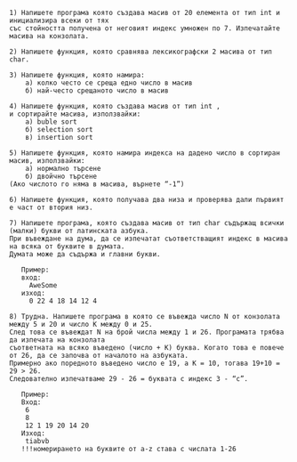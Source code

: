     
    1) Напишете програма която създава масив от 20 елемента от тип int и инициализира всеки от тях 
    със стойността получена от неговият индекс умножен по 7. Изпечатайте масива на конзолата.
       
    2) Напишете функция, която сравнява лексикографски 2 масива от тип char.
    
    3) Напишете функция, която намира:
        a) колко често се среща едно число в масив
        б) най-често срещаното число в масив

    4) Напишете функция, която създава масив от тип int ,
    и сортирайте масива, използвайки:  
        a) buble sort
        б) selection sort
        в) insertion sort
       
    5) Напишете функция, която намира индекса на дадено число в сортиран масив, използвайки: 
        a) нормално търсене
        б) двойчно търсене
    (Ако числото го няма в масива, върнете “-1”)

    6) Напишете функция, която получава два низа и проверява дали първият е част от втория низ.
    
    7) Напишете програма, която създава масив от тип char съдържащ всички (малки) букви от латинската азбука. 
    При въвеждане на дума, да се изпечатат съответстващият индекс в масива на всяка от буквите в думата. 
    Думата може да съдържа и главни букви.
       
       Пример:
       вход:
         AweSome
       изход:
         0 22 4 18 14 12 4
       
    8) Трудна. Напишете програма в която се въвежда число N от конзолата между 5 и 20 и число K между 0 и 25. 
    След това се въвеждат N на брой числа между 1 и 26. Програмата трябва да изпечата на конзолата
    съответната на всяко въведено (число + K) буква. Когато това е повече от 26, да се започва от началото на азбуката.
    Примерно ако поредното въведено число е 19, а K = 10, тогава 19+10 = 29 > 26. 
    Следователно изпечатваме 29 - 26 = буквата с индекс 3 - “c”.
       
       Пример:
       Вход:
        6
        8
        12 1 19 20 14 20
       Изход:
        tiabvb
       !!!номерирането на буквите от a-z става с числата 1-26
